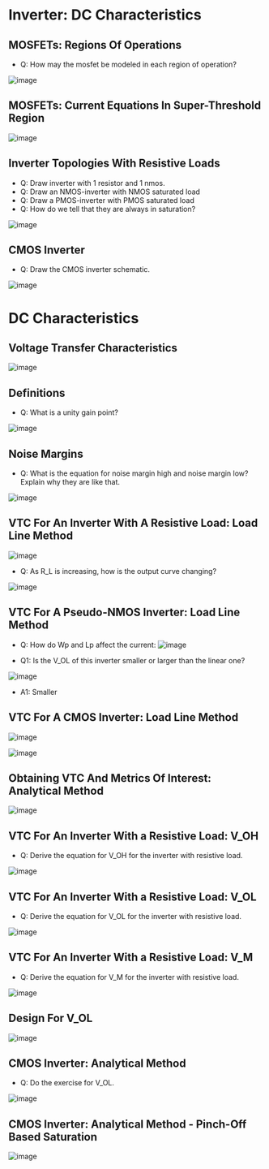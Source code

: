 # Inverter: DC Characteristics

## MOSFETs: Regions Of Operations
- Q: How may the mosfet be modeled in each region of operation?
  
![image](https://github.com/user-attachments/assets/791401fe-3eef-47c3-a2d9-856c9fbed228)

## MOSFETs: Current Equations In Super-Threshold Region
![image](https://github.com/user-attachments/assets/edfe4f85-8be2-4d7d-af0e-fa2a67b298f8)

## Inverter Topologies With Resistive Loads
- Q: Draw inverter with 1 resistor and 1 nmos.
- Q: Draw an NMOS-inverter with NMOS saturated load
- Q: Draw a PMOS-inverter with PMOS saturated load
- Q: How do we tell that they are always in saturation?

![image](https://github.com/user-attachments/assets/4c0ca02d-706e-49db-90d5-9fba11c4df64)

## CMOS Inverter
- Q: Draw the CMOS inverter schematic.

![image](https://github.com/user-attachments/assets/102562da-06db-44e6-918f-72a26fbf5823)

# DC Characteristics

## Voltage Transfer Characteristics
![image](https://github.com/user-attachments/assets/efd59880-a2ad-453a-a86c-17e8ada0a38b)

## Definitions
- Q: What is a unity gain point?

![image](https://github.com/user-attachments/assets/90ef7cea-156a-4866-84e3-44ebaf36b2b2)

## Noise Margins
- Q: What is the equation for noise margin high and noise margin low? Explain why they are like that.
  
![image](https://github.com/user-attachments/assets/867cbd13-5029-4456-8939-713f6eab9996)

## VTC For An Inverter With A Resistive Load: Load Line Method
![image](https://github.com/user-attachments/assets/498a423f-ff91-40c8-a737-b84368acf8e1)

- Q: As R_L is increasing, how is the output curve changing?
  
![image](https://github.com/user-attachments/assets/e23f2f51-b5cd-45a3-8c92-58c229a1123f)

## VTC For A Pseudo-NMOS Inverter: Load Line Method
- Q: How do Wp and Lp affect the current:
![image](https://github.com/user-attachments/assets/86a1eed7-ab5f-4ff9-b2ee-ebb0cf235e6c)

- Q1: Is the V_OL of this inverter smaller or larger than the linear one?
  
![image](https://github.com/user-attachments/assets/a30e9946-6810-4566-a3c2-3e888b1e6ca3)

- A1: Smaller

## VTC For A CMOS Inverter: Load Line Method
![image](https://github.com/user-attachments/assets/064fd49d-6974-498b-a60b-ac0feb9b9223)

![image](https://github.com/user-attachments/assets/c20c59c5-a3c2-47b8-8c06-ba90a4b9780d)

## Obtaining VTC And Metrics Of Interest: Analytical Method
![image](https://github.com/user-attachments/assets/99a2061e-a2a5-4351-9293-22636f8412b9)

## VTC For An Inverter With a Resistive Load: V_OH
- Q: Derive the equation for V_OH for the inverter with resistive load.
  
![image](https://github.com/user-attachments/assets/b44d7e40-b838-4951-9903-394ec46c484a)

## VTC For An Inverter With a Resistive Load: V_OL
- Q: Derive the equation for V_OL for the inverter with resistive load.
  
![image](https://github.com/user-attachments/assets/a08e3c4c-a1e6-4c11-b723-7775a450f559)

## VTC For An Inverter With a Resistive Load: V_M
- Q: Derive the equation for V_M for the inverter with resistive load.

![image](https://github.com/user-attachments/assets/afdac065-e53f-44b4-a4bf-52b12f664872)

## Design For V_OL
![image](https://github.com/user-attachments/assets/6f3effb2-d957-4701-870c-5f5eed4aa74d)

## CMOS Inverter: Analytical Method
- Q: Do the exercise for V_OL.

![image](https://github.com/user-attachments/assets/29e1629a-0556-4b9d-b597-5080630499bf)

## CMOS Inverter: Analytical Method - Pinch-Off Based Saturation
![image](https://github.com/user-attachments/assets/9b32747e-0a0d-4713-8df6-fc7c12da9ef9)
